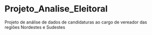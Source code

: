 # Projeto_Analise_Eleitoral
Projeto de análise de dados de candidaturas ao cargo de vereador  das regiões Nordestes e Sudestes 

